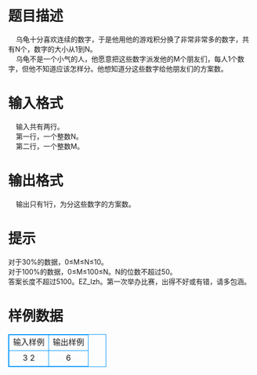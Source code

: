 # 

 
 # 题目描述 
&nbsp;&nbsp;&nbsp;&nbsp;乌龟十分喜欢连续的数字，于是他用他的游戏积分换了非常非常多的数字，共有N个，数字的大小从1到N。<BR>&nbsp;&nbsp;&nbsp;&nbsp;乌龟不是一个小气的人，他愿意把这些数字派发他的M个朋友们，每人1个数字，但他不知道应该怎样分。他想知道分这些数字给他朋友们的方案数。<BR> 

 
 # 输入格式 
&nbsp;&nbsp;&nbsp;&nbsp;输入共有两行。<BR>&nbsp;&nbsp;&nbsp;&nbsp;第一行，一个整数N。<BR>&nbsp;&nbsp;&nbsp;&nbsp;第二行，一个整数M。<BR> 

 
 # 输出格式 
&nbsp;&nbsp;&nbsp;&nbsp;输出只有1行，为分这些数字的方案数。<BR> 

 
 # 提示 
对于30%的数据，0≤M≤N≤10。<BR>对于100%的数据，0≤M≤100≤N。N的位数不超过50。<BR>答案长度不超过5100。EZ_lzh。第一次举办比赛，出得不好或有错，请多包涵。 
# 样例数据
<style>
        table,table tr th, table tr td { border:1px solid #0094ff; }
        table { width: 200px; min-height: 25px; line-height: 25px; text-align: center; border-collapse: collapse;}   
    </style>
<table>
	<tr>
		<td>输入样例</td>
		<td>输出样例</td>
	</tr>
<tr><td>3
2
</td><td>6
</td></tr></table>
